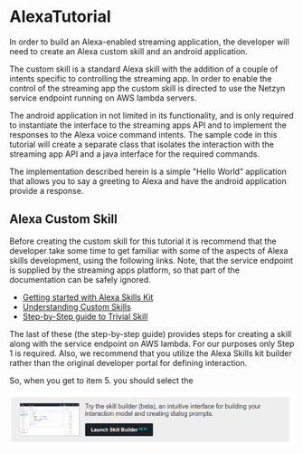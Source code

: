 # AlexaTutorial

In order to build an Alexa-enabled streaming application, the developer will
need to create an Alexa custom skill and an android application. 

The custom skill is a standard Alexa skill with the addition of a couple of intents specific to controlling the streaming app. In order to enable the control of the streaming app the custom skill is directed to use the Netzyn service endpoint running on AWS lambda servers.

The android application in not limited in its functionality, and is only required to instantiate the interface to the streaming apps API and to implement the responses to the Alexa voice command intents. The sample code in this tutorial will create a separate class that isolates the interaction with the streaming app API and a java interface for the required commands.

The implementation described herein is a simple "Hello World" application that allows you to say a greeting to Alexa and have the android application provide a response. 

## Alexa Custom Skill
Before creating the custom skill for this tutorial it is recommend that the developer take some time to get familiar with some of the aspects of Alexa skills development, using the following links. Note, that the service endpoint is supplied by the streaming apps platform, so that part of the documentation can be safely ignored.

* [Getting started with Alexa Skills Kit](https://developer.amazon.com/public/solutions/alexa/alexa-skills-kit/getting-started-guide)
* [Understanding Custom Skills](https://developer.amazon.com/public/solutions/alexa/alexa-skills-kit/overviews/understanding-custom-skills)
* [Step-by-Step guide to Trivial Skill](https://github.com/alexa/skill-sample-nodejs-trivia)

The last of these (the step-by-step guide) provides steps for creating a skill along with the service endpoint on AWS lambda. For our purposes only Step 1 is required. Also, we recommend that you utilize the Alexa Skills kit builder rather than the original developer portal for defining interaction. 

So, when you get to item 5. you should select the 

![](./LaunchBuilder.png)


